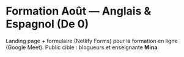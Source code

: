 # Formation Août — Anglais & Espagnol (De 0)

Landing page + formulaire (Netlify Forms) pour la formation en ligne (Google Meet).
Public cible : blogueurs et enseignante **Mina**.

